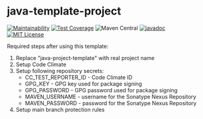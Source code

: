 # java-template-project

[![Maintainability](https://api.codeclimate.com/v1/badges/08180ff0281877bd59a3/maintainability)](https://codeclimate.com/github/jshaptic/java-project-template/maintainability)
[![Test Coverage](https://api.codeclimate.com/v1/badges/08180ff0281877bd59a3/test_coverage)](https://codeclimate.com/github/jshaptic/java-project-template/test_coverage)
![Maven Central](https://img.shields.io/maven-central/v/com.github.jshaptic/java-project-template)
[![javadoc](https://javadoc.io/badge2/com.github.jshaptic/java-project-template/javadoc.svg)](https://javadoc.io/doc/com.github.jshaptic/java-project-template)
[![MIT License](https://img.shields.io/badge/License-MIT-blue.svg)](LICENSE)

Required steps after using this template:

1. Replace "java-project-template" with real project name
2. Setup Code Climate
3. Setup following repository secrets:
   - CC_TEST_REPORTER_ID - Code Climate ID
   - GPG_KEY - GPG key used for package signing
   - GPG_PASSWORD - GPG password used for package signing
   - MAVEN_USERNAME - username for the Sonatype Nexus Repository
   - MAVEN_PASSWORD - password for the Sonatype Nexus Repository
4. Setup main branch protection rules
